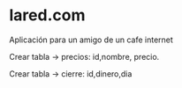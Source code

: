 lared.com
=========

Aplicación para un amigo de un cafe internet

Crear tabla -> precios: id,nombre, precio.

Crear tabla -> cierre: id,dinero,dia 